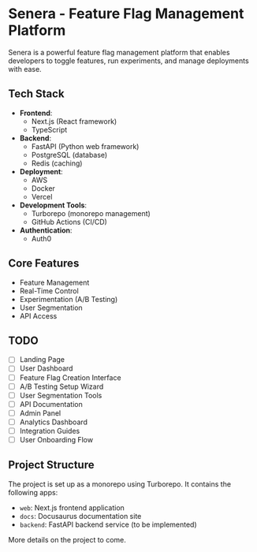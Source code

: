 # Senera - Feature Flag Management Platform

Senera is a powerful feature flag management platform that enables developers to toggle features, run experiments, and manage deployments with ease.

## Tech Stack

- **Frontend**:
  - Next.js (React framework)
  - TypeScript
- **Backend**:
  - FastAPI (Python web framework)
  - PostgreSQL (database)
  - Redis (caching)
- **Deployment**:
  - AWS
  - Docker
  - Vercel
- **Development Tools**:
  - Turborepo (monorepo management)
  - GitHub Actions (CI/CD)
- **Authentication**:
  - Auth0

## Core Features

- Feature Management
- Real-Time Control
- Experimentation (A/B Testing)
- User Segmentation
- API Access

## TODO

- [ ] Landing Page
- [ ] User Dashboard
- [ ] Feature Flag Creation Interface
- [ ] A/B Testing Setup Wizard
- [ ] User Segmentation Tools
- [ ] API Documentation
- [ ] Admin Panel
- [ ] Analytics Dashboard
- [ ] Integration Guides
- [ ] User Onboarding Flow

## Project Structure

The project is set up as a monorepo using Turborepo. It contains the following apps:

- `web`: Next.js frontend application
- `docs`: Docusaurus documentation site
- `backend`: FastAPI backend service (to be implemented)

More details on the project to come.
